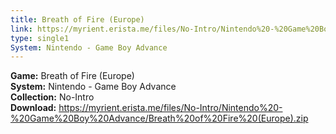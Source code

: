 ```yaml
---
title: Breath of Fire (Europe)
link: https://myrient.erista.me/files/No-Intro/Nintendo%20-%20Game%20Boy%20Advance/Breath%20of%20Fire%20(Europe).zip
type: single1
System: Nintendo - Game Boy Advance
---
```

<b>Game:</b> Breath of Fire (Europe)<br>
<b>System:</b> Nintendo - Game Boy Advance<br>
<b>Collection:</b> No-Intro<br>
<b>Download:</b> https://myrient.erista.me/files/No-Intro/Nintendo%20-%20Game%20Boy%20Advance/Breath%20of%20Fire%20(Europe).zip